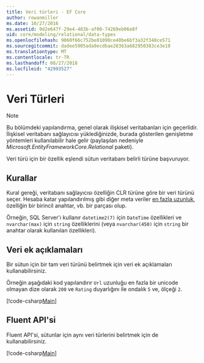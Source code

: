 ```yaml
---
title: Veri türleri - EF Core
author: rowanmiller
ms.date: 10/27/2016
ms.assetid: 9d2e647f-29e4-483b-af00-74269eb06e8f
uid: core/modeling/relational/data-types
ms.openlocfilehash: 9060f66c752be01090ce40be6bf3a32f348ce571
ms.sourcegitcommit: dadee5905ada9ecdbae28363a682950383ce3e10
ms.translationtype: MT
ms.contentlocale: tr-TR
ms.lasthandoff: 08/27/2018
ms.locfileid: "42993527"
---
```

# <a name="data-types"></a>Veri Türleri

> [!NOTE]  
> Bu bölümdeki yapılandırma, genel olarak ilişkisel veritabanları için geçerlidir. İlişkisel veritabanı sağlayıcısı yüklediğinizde, burada gösterilen genişletme yöntemleri kullanılabilir hale gelir (paylaşılan nedeniyle *Microsoft.EntityFrameworkCore.Relational* paketi).

Veri türü için bir özellik eşlendi sütun veritabanı belirli türüne başvuruyor.

## <a name="conventions"></a>Kurallar

Kural gereği, veritabanı sağlayıcısı özelliğin CLR türüne göre bir veri türünü seçer. Hesaba katar yapılandırılmış gibi diğer meta veriler [en fazla uzunluk](../max-length.md), özelliğin bir birincil anahtar, vb. bir parçası olup.

Örneğin, SQL Server'ı kullanır `datetime2(7)` için `DateTime` özellikleri ve `nvarchar(max)` için `string` özelliklerini (veya `nvarchar(450)` için `string` bir anahtar olarak kullanılan özellikleri).

## <a name="data-annotations"></a>Veri ek açıklamaları

Bir sütun için bir tam veri türünü belirtmek için veri ek açıklamaları kullanabilirsiniz.

Örneğin aşağıdaki kod yapılandırır `Url` uzunluğu en fazla bir unicode olmayan dize olarak `200` ve `Rating` duyarlığını ile ondalık `5` ve, ölçeği `2`.

[!code-csharp[Main](../../../../samples/core/Modeling/DataAnnotations/Samples/Relational/DataType.cs?name=Entities&highlight=4,6)]

## <a name="fluent-api"></a>Fluent API'si

Fluent API'si, sütunlar için aynı veri türlerini belirtmek için de kullanabilirsiniz.

[!code-csharp[Main](../../../../samples/core/Modeling/FluentAPI/Samples/Relational/DataType.cs?name=Model&highlight=9-10)]
